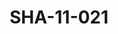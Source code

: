 ---
pid: SHA-11-021
title: SHA-11-021
language: en
original_label: 
rights: Sharhabil Ahmed
location_of_original: Sharhabil Ahmed
photographer_or_studio: 
scanned_from: photograph 11.4 by 18.1
_date: '1966'
location: Ethiopia, Addis Ababa
description: Group of soldiers
additional_notes: 
permission_display: 'yes'
on_server: 'no'
on_website: 'no'
permalink: /photopages/en/SHA-11-021.html
layout: photo-page
---